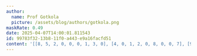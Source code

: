 ```yaml
---
author:
  name: Prof Gotkola
  picture: /assets/blog/authors/gotkola.png
maskRate: 0.49
date: 2025-04-07T14:00:01.811543
id: 99783f32-13b8-11f0-a443-e9a16facfd51
content: '[[8, 5, 2, 0, 0, 0, 1, 3, 0], [4, 0, 1, 2, 0, 8, 0, 0, 7], [9, 0, 3, 1, 5, 0, 8, 0, 2], [1, 0, 7, 0, 9, 2, 6, 0, 0], [5, 3, 0, 0, 4, 0, 2, 0, 9], [2, 0, 0, 3, 1, 0, 7, 5, 0], [3, 2, 5, 0, 7, 0, 4, 0, 6], [0, 0, 0, 6, 8, 3, 0, 2, 0], [6, 0, 0, 0, 0, 0, 0, 0, 0]]'
---
```

